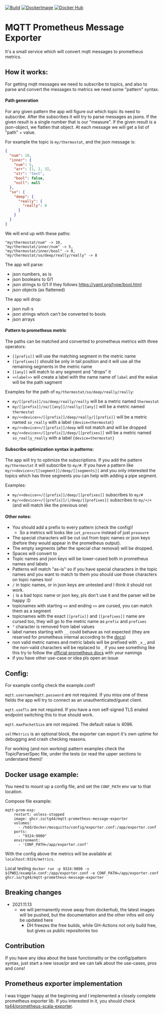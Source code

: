 [![Build](https://img.shields.io/github/workflow/status/tg44/mqtt-prometheus-message-exporter/ci)](https://github.com/tg44/mqtt-prometheus-message-exporter/actions/workflows/build-and-publish.yaml)
[![DockerImage](https://img.shields.io/badge/docker-latest-brightgreen?style=flat-square)](https://github.com/tg44/mqtt-prometheus-message-exporter/pkgs/container/mqtt-prometheus-message-exporter)
[![Docker Hub](https://img.shields.io/badge/docker_hub-latest-brightgreen?style=flat-square)](https://hub.docker.com/r/tg44/mqtt-prometheus-message-exporter)

# MQTT Prometheus Message Exporter

It's a small service which will convert mqtt messages to prometheus metrics.

## How it works:

For getting mqtt messages we need to subscribe to topics, and also to parse and convert the messages to metrics we need some "pattern" syntax.

#### Path generation
For any given pattern the app will figure out which topic its need to subscribe. After the subscribes it will try to parse messages as jsons.
If the given result is a single number that is our "measure". If the given result is a json-object, we flatten that object.
At each message we will get a list of "path" + value. 

For example the topic is `my/thermostat`, and the json message is:
```json
{
  "num": 10,
  "inner": {
    "num": 5,
    "arr": [1, 2, 3],
    "str": "test",
    "bool": false,
    "null": null
  },
  "so": {
    "deep": {
      "really": {
        "really": 8
      }
    }
  }
}
```
We will end up with these paths:
```
"my/thermostat/num" -> 10, 
"my/thermostat/inner/num" -> 5, 
"my/thermostat/inner/bool" -> 0, 
"my/thermostat/so/deep/really/really" -> 8
```

The app will parse:
 - json numbers, as is
 - json booleans to 0/1
 - json strings to 0/1 if they follows https://yaml.org/type/bool.html
 - json objects (as flattened)
 
The app will drop:
 - json null-s
 - json strings which can't be converted to bools
 - json arrays

#### Pattern to prometheus metric
The paths can be matched and converted to prometheus metrics with three operators:
 - `[[prefix]]` will use the matching segment in the metric name
 - `[[prefixes]]` should be only in tail position and it will use all the remaining segments in the metric name
 - `[[any]]` will match to any segment and "drops" it
 - `<<label>>` will create a label with the name name of `label` and the walue will be the path sagment
 
Examples for the path of `my/thermostat/so/deep/really/really`: 
 - `my/[[prefix]]/so/deep/really/really` will be a metric named `thermostat`
 - `my/[[prefix]]/so/[[any]]/really/[[any]]` will be a metric named `thermostat`
 - `my/<<device>>/[[prefix]]/deep/really/[[prefix]]` will be a metric named `so_really` with a label `{device=thermostat}`
 - `my/<<device>>/[[prefix]]/deep` will not match and will be dropped
 - `my/<<device>>/[[prefix]]/deep/[[prefixes]]` will be a metric named `so_really_really` with a label `{device=thermostat}`

#### Subscribe optimization syntax in patterns:
The app will try to optimize the subscriptions. If you add the pattern `my/thermostat` it will subscribe to `my/#`.
If you have a pattern like `my/<<device>>/[[segment]]/deep/[[segments]]` and you only interested the topics which has three segments you can help with adding a pipe segment.

Examples:
 - `my/<<device>>/[[prefix]]/deep/[[prefixes]]` subscribes to `my/#`
 - `my/<<device>>/[[prefix]]/|/deep/[[prefixes]]` subscribes to `my/+/+` (and will match like the previous one)

#### Other notes:
 - You should add a prefix to every pattern (check the config)!
   - So a metrics will looks like `iot_pressure` instead of just `preasure`
 - The special characters will be cut out from topic names or json keys (before they would appear in the prometheus output).
 - The empty segments (after the special char removal) will be dropped.
 - Spaces will convert to `_`
 - Topic names and json keys will be lower-cased both in prometheus names and labels
 - Patterns will match "as-is" so if you have special characters in the topic names and you want to match to them you should use those characters on topic names too!
 - `/` in topic names, or in json keys are untested and I think it should not work.
 - `|` is a bad topic name or json key, pls don't use it and the parser will be happy :D
 - topicnames with starting `<<` and ending `>>` are cursed, you can match them as a segment
 - topicnames with the exact `[[prefix]]` and `[[prefixes]]` name are cursed too, they will go to the metric name as `prefix` and `prefixes`
 - `"` character is removed from label values
 - label names starting with `__` could behave as not expected (they are reserved for prometheus internal according to the [docs](https://prometheus.io/docs/concepts/data_model/#metric-names-and-labels))
 - non valid metric names and metric labels will be prefixed with `_x_`, and the non-valid characters will be replaced to `_`
   if you see something like this try to follow the [official prometheus docs](https://prometheus.io/docs/concepts/data_model/#metric-names-and-labels) with your namings
 - if you have other use-case or idea pls open an issue

## Config:
For example config check the example.conf!

`mqtt.username`/`mqtt.password` are not required. If you miss one of these fields the app will try to connect as an unauthenticated/guest client.

`mqtt.useTls` are not required. If you have a non self-signed TLS enaled endpoint switching this to true should work.

`mqtt.maxPacketSize` are not required. The default value is 4096.

`selfMetrics` is an optional block, the exporter can export it's own uptime for debugging and crash checking reasons. 

For working (and non working) pattern examples check the TopicParserSpec file,
 under the tests (or read the upper sections to understand them)!

## Docker usage example:
You need to mount up a config file, and set the `CONF_PATH` env var to that location.

Compose file example:
```
mqtt-prom-exp:
    restart: unless-stopped
    image: ghcr.io/tg44/mqtt-prometheus-message-exporter
    volumes:
      - /hdd/docker/mosquitto/config/exporter.conf:/app/exporter.conf
    ports:
      - "9324:9000"
    environment:
      - 'CONF_PATH=/app/exporter.conf'
```

With the config above the metrics will be available at `localhost:9324/metrics`.

Local testing `docker run -p 9324:9000 -v ${PWD}/example.conf:/app/exporter.conf -e CONF_PATH=/app/exporter.conf ghcr.io/tg44/mqtt-prometheus-message-exporter`

## Breaking changes
- 2021.11.13
  - we will permanently move away from dockerhub, the latest images will be pushed, but the documentation and the other infos will only be updated here
    - DH freezes the free builds, while GH-Actions not only build free, but gives us public repositories too

## Contribution
If you have any idea about the base functionality or the config/pattern syntax, just start a new issue/pr and we can talk about the use-cases, pros and cons!

## Prometheus exporter implementation
I was trigger happy at the beginning and I implemented a closely complete prometheus exporter lib. 
If you interested in it, you should check [tg44/prometheus-scala-exporter](https://github.com/tg44/prometheus-scala-exporter).


